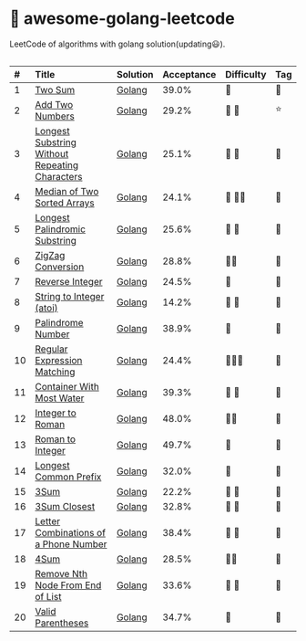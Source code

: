 # 📝 awesome-golang-leetcode

LeetCode of algorithms with golang solution(updating:smiley:).


<div align="center">
    <img src="https://xpnet-public.oss-cn-hangzhou.aliyuncs.com/leetcode/leetcode.png" alt="">
</div>


| #    | Title            |   Solution     |   Acceptance   |    Difficulty  |  Tag          |
| :--- | :--------------- | :------------- | :------------- | :------------- | :------------- |
| 1    | [Two Sum][0001-url]  | [Golang][0001-golang] | 39.0%  |:purple_heart: |:eyes:|
| 2    | [Add Two Numbers][0002-url]  | [Golang][0002-golang] | 29.2%  |:purple_heart: :purple_heart: |:star:|
| 3    | [Longest Substring Without Repeating Characters][0003-url]  | [Golang][0003-golang] | 25.1%  |:purple_heart:  :purple_heart:|:eyes:|
| 4    | [Median of Two Sorted Arrays    ][0004-url]  | [Golang][0004-golang] | 24.1%  |:purple_heart: :purple_heart::purple_heart: |:eyes: |
| 5    | [Longest Palindromic Substring ][0005-url]  | [Golang][0005-golang] | 	25.6%  |:purple_heart: :purple_heart: |:eyes: |
| 6    | [ZigZag Conversion][0006-url]  | [Golang][0006-golang] |	28.8%  |:purple_heart::purple_heart: |:eyes: |
| 7    | [Reverse Integer][0007-url]  | [Golang][0007-golang] | 	24.5%  |:purple_heart: |:eyes: |
| 8    | [String to Integer (atoi)][0008-url]  | [Golang][0008-golang] | 	14.2%  |:purple_heart: :purple_heart: |:eyes: |
| 9    | [Palindrome Number][0009-url]  | [Golang][0009-golang] | 38.9%  |:purple_heart:  |:eyes: |
| 10   | [Regular Expression Matching][0010-url]  | [Golang][0010-golang] | 24.4%  |:purple_heart::purple_heart::purple_heart:  | :eyes:|
| 11   | [Container With Most Water][0011-url]  | [Golang][0011-golang] | 	39.3%  |:purple_heart: :purple_heart:  |:eyes: |
| 12   | [Integer to Roman][0012-url]  | [Golang][0012-golang] | 48.0%  |:purple_heart::purple_heart:  |:eyes: |
| 13   | [Roman to Integer][0013-url]  | [Golang][0013-golang] | 49.7%  |:purple_heart:  | :eyes:|
| 14   | [Longest Common Prefix][0014-url]  | [Golang][0014-golang] | 	32.0%  |:purple_heart:  | :eyes:|
| 15   | [3Sum][0015-url]  | [Golang][0015-golang] | 22.2%  |:purple_heart: :purple_heart: |:eyes: |
| 16   | [3Sum Closest][0016-url]  | [Golang][0016-golang] | 32.8%  |:purple_heart:  :purple_heart:|:eyes: |
| 17   | [Letter Combinations of a Phone Number][0017-url]  | [Golang][0017-golang] | 38.4%  |:purple_heart: :purple_heart: |:eyes: |
| 18   | [4Sum][0018-url]  | [Golang][0018-golang] | 28.5% |:purple_heart::purple_heart:  |:eyes: |
| 19   | [Remove Nth Node From End of List][0018-url]  | [Golang][0019-golang] | 33.6% |:purple_heart: :purple_heart: | :eyes:|
| 20   | [Valid Parentheses ][0020-url]  | [Golang][0020-golang] | 34.7%  |:purple_heart: | :eyes:|



[src]: https://github.com/kylesliu/awesome-golang-leetcode
[companies]: https://github.com/kylesliu/awesome-golang-leetcode/blob/master/Companies.md

[0001-url]: https://leetcode.com/problems/two-sum
[0001-golang]: https://github.com/kylesliu/awesome-golang-leetcode/tree/master/src/0001.Two-Sum

[0002-url]: https://leetcode.com/problems/add-two-numbers
[0002-golang]: https://github.com/kylesliu/awesome-golang-leetcode/tree/master/src/0002.Add-Two-Numbers

[0003-url]: https://leetcode.com/problems/longest-substring-without-repeating-characters
[0003-golang]: https://github.com/kylesliu/awesome-golang-leetcode/tree/master/src/0003.Longest-Substring-Without-Repeating-Characters

[0004-url]: https://leetcode.com/problems/median-of-two-sorted-arrays
[0004-golang]: https://github.com/kylesliu/awesome-golang-leetcode/tree/master/src/0001.Two-Sum

[0005-url]: https://leetcode.com/problems/longest-palindromic-substring
[0005-golang]: https://github.com/kylesliu/awesome-golang-leetcode/tree/master/src/0001.Two-Sum

[0006-url]: https://leetcode.com/problems/zigzag-conversion
[0006-golang]: https://github.com/kylesliu/awesome-golang-leetcode/tree/master/src/0006.ZigZag-Conversion

[0007-url]: https://leetcode.com/problems/reverse-integer
[0007-golang]: https://github.com/kylesliu/awesome-golang-leetcode/tree/master/src/0007.Reverse-Integer

[0008-url]: https://leetcode.com/problems/string-to-integer-atoi
[0008-golang]: https://github.com/kylesliu/awesome-golang-leetcode/tree/master/src/0008.String-to-Integer-atoi

[0009-url]: https://leetcode.com/problems/palindrome-number
[0009-golang]: https://github.com/kylesliu/awesome-golang-leetcode/tree/master/src/0009.Palindrome-Number

[0010-url]: https://leetcode.com/problems/regular-expression-matching
[0010-golang]: https://github.com/kylesliu/awesome-golang-leetcode/tree/master/src/0010.Regular-Expression-Matching

[0011-url]: https://leetcode.com/problems/container-with-most-water
[0011-golang]: https://github.com/kylesliu/awesome-golang-leetcode/tree/master/src/0011.Container-With-Most-Water

[0012-url]: https://leetcode.com/problems/integer-to-roman
[0012-golang]: https://github.com/kylesliu/awesome-golang-leetcode/tree/master/src/0012.Integer-to-Roman

[0013-url]: https://leetcode.com/problems/roman-to-integer
[0013-golang]: https://github.com/kylesliu/awesome-golang-leetcode/tree/master/src/0013.Roman-to-Integer

[0014-url]: https://leetcode.com/problems/longest-common-prefix
[0014-golang]: https://github.com/kylesliu/awesome-golang-leetcode/tree/master/src/0014.Longest-Common-Prefix

[0015-url]: https://leetcode.com/problems/3sum
[0015-golang]: https://github.com/kylesliu/awesome-golang-leetcode/tree/master/src/0015.3Sum

[0016-url]: https://leetcode.com/problems/3sum-closest
[0016-golang]: https://github.com/kylesliu/awesome-golang-leetcode/tree/master/src/0016.3Sum-Closest

[0017-url]: https://leetcode.com/problems/letter-combinations-of-a-phone-number
[0017-golang]: https://github.com/kylesliu/awesome-golang-leetcode/tree/master/src/0017.Letter-Combinations-of-a-Phone-Number

[0018-url]: https://leetcode.com/problems/4sum
[0018-golang]: https://github.com/kylesliu/awesome-golang-leetcode/tree/master/src/0018.4Sum

[0019-url]: https://leetcode.com/problems/remove-nth-node-from-end-of-list
[0019-golang]: https://github.com/kylesliu/awesome-golang-leetcode/tree/master/src/0019.Remove-Nth-Node-From-End-of-List

[0020-url]: https://leetcode.com/problems/valid-parentheses
[0020-golang]: https://github.com/kylesliu/awesome-golang-leetcode/tree/master/src/0020.Valid-Parentheses
